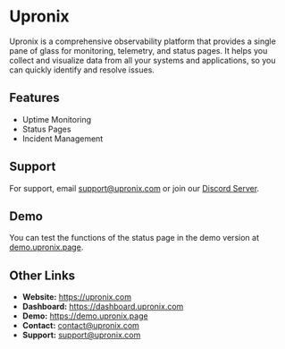 
# Upronix
Upronix is a comprehensive observability platform that provides a single pane of glass for monitoring, telemetry, and status pages. It helps you collect and visualize data from all your systems and applications, so you can quickly identify and resolve issues.

## Features
- Uptime Monitoring
- Status Pages
- Incident Management

## Support
For support, email [support@upronix.com](mailto:support@upronix.com) or join our [Discord Server](https://upronix.com/link?discord).

## Demo
You can test the functions of the status page in the demo version at [demo.upronix.page](https://demo.upronix.page).

## Other Links
* **Website:** https://upronix.com
* **Dashboard:** https://dashboard.upronix.com
* **Demo:** https://demo.upronix.page
* **Contact:** [contact@upronix.com](mailto:contact@upronix.com)
* **Support:** [support@upronix.com](mailto:support@upronix.com)
